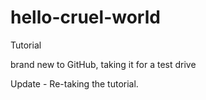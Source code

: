 # hello-cruel-world
Tutorial

brand new to GitHub, taking it for a test drive

Update - Re-taking the tutorial.
